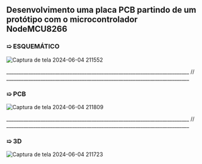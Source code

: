 ## Desenvolvimento uma placa PCB partindo de um protótipo com o microcontrolador NodeMCU8266

### ➯ ESQUEMÁTICO

![Captura de tela 2024-06-04 211552](https://github.com/natifss/SISTEMAS-EMBARCADOS-RTOS/assets/119085630/f3ddbfbe-e025-4ca1-8df9-d396948cc4b8)

___________________________________________________________________________ // ___________________________________________________________________________

### ➯ PCB

![Captura de tela 2024-06-04 211809](https://github.com/natifss/SISTEMAS-EMBARCADOS-RTOS/assets/119085630/84be9f22-604e-4137-83ac-1d7ff8ad668c)

___________________________________________________________________________ // ___________________________________________________________________________

### ➯ 3D

![Captura de tela 2024-06-04 211723](https://github.com/natifss/SISTEMAS-EMBARCADOS-RTOS/assets/119085630/dfa7c4f1-d58d-415d-9be1-24762547a34e)

